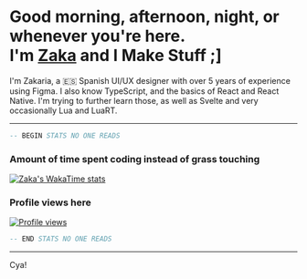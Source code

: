 # Good morning, afternoon, night, or whenever you're here.<br />I'm [Zaka](https://zakahacecosas.github.io) and I Make Stuff ;]

<!-- ## My best projects

Currently just one; more is to be placed here soon.

[![FuckingNode][card-fuckingnode]][repo-fuckingnode]

**FuckingNode** (what a name) is a CLI utility to automate a ton of annoying, repetitive tasks someone has to take care of when working with NodeJS/DenoJS/BunJS projects (dependencies, cleanup, linting, prettifying, etc...).

## About me -->

I'm Zakaria, a :es: Spanish UI/UX designer with over 5 years of experience using Figma. I also know TypeScript, and the basics of React and React Native. I'm trying to further learn those, as well as Svelte and very occasionally Lua and LuaRT.

---

```lua
-- BEGIN STATS NO ONE READS
```
### Amount of time spent coding instead of grass touching
[![Zaka's WakaTime stats][card-hours]][profile]

### Profile views here
[![Profile views][badge-profile]][profile]

```lua
-- END STATS NO ONE READS
```

----

Cya!

[card-personaplus]: https://github-readme-stats.vercel.app/api/pin/?username=GiveItAPlus&repo=personaplus&theme=gotham
[card-fuckingnode]: https://github-readme-stats.vercel.app/api/pin/?username=FuckingNode&repo=fuckingnode&theme=gotham

[card-hours]: https://github-readme-stats.vercel.app/api/wakatime?username=ZakaHaceCosas&layout=compact&theme=github_dark

[repo-fuckingnode]: https://github.com/FuckingNode/FuckingNode
[repo-personaplus]: https://github.com/GiveItAPlus/personaplus

[profile]: https://github.com/ZakaHaceCosas

[badge-profile]: https://komarev.com/ghpvc/?username=ZakaHaceCosas&style=for-the-badge&color=0080FF&labelColor=FFF
